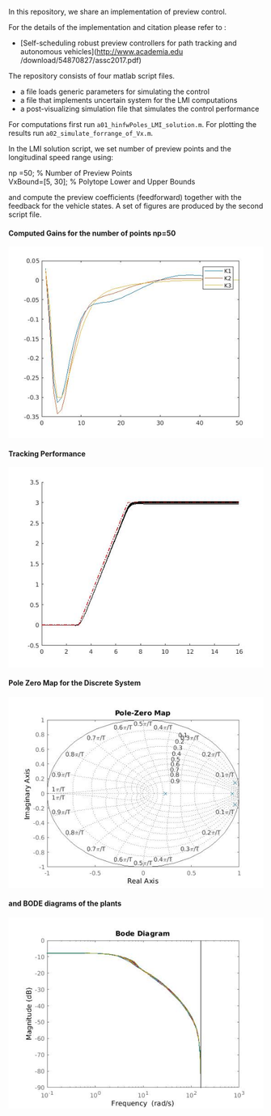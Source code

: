 In this repository, we share an implementation of preview control. 

For the details of the implementation and citation please refer to :
- [Self-scheduling robust preview controllers for path tracking and autonomous vehicles](http://www.academia.edu
/download/54870827/assc2017.pdf)

The repository consists of four matlab script files. 
- a file loads generic parameters for simulating the control
- a file that implements uncertain system for the LMI computations
- a post-visualizing simulation file that simulates the control performance

For computations first run `a01_hinfwPoles_LMI_solution.m`. For plotting the results run
  `a02_simulate_forrange_of_Vx.m`. 

In the LMI solution script, we set number of preview points and the longitudinal speed range using:

np =50;                             % Number of Preview Points  
VxBound=[5, 30];                     % Polytope Lower and Upper Bounds 

and compute the preview coefficients (feedforward) together with the feedback for the vehicle states. A set of
 figures are produced by the second script file. 
 
 #### Computed Gains for the number of points np=50
 ![](gains.jpg)
 
 #### Tracking Performance
   ![](tracking.jpg)
   
 #### Pole Zero Map for the Discrete System
   ![](pole_zero.jpg)   
   
 #### and BODE diagrams of the plants
 ![](bode.jpg)  
 
 
 
 
 
 